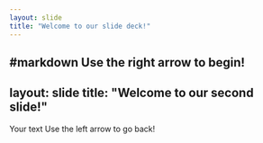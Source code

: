 ```yaml
---
layout: slide
title: "Welcome to our slide deck!"
---
```

#markdown
Use the right arrow to begin!
---
layout: slide
title: "Welcome to our second slide!"
---
Your text
Use the left arrow to go back!
